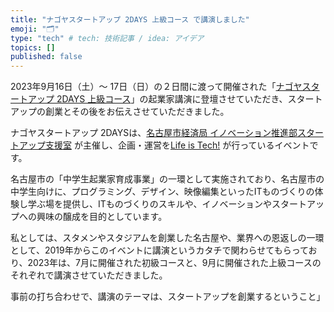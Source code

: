 ```yaml
---
title: "ナゴヤスタートアップ 2DAYS 上級コース で講演しました"
emoji: "🗂"
type: "tech" # tech: 技術記事 / idea: アイデア
topics: []
published: false
---
```


2023年9月16日（土）〜 17日（日）の２日間に渡って開催された「[ナゴヤスタートアップ 2DAYS 上級コース](https://project.life-is-tech.com/nagoya2023_joukyu)」の起業家講演に登壇させていただき、スタートアップの創業とその後をお伝えさせていただきました。

ナゴヤスタートアップ 2DAYSは、[名古屋市経済局 イノベーション推進部スタートアップ支援室](https://nagoya-innovation.jp/) が主催し、企画・運営を[Life is Tech!](https://life-is-tech.com/) が行っているイベントです。

名古屋市の「中学生起業家育成事業」の一環として実施されており、名古屋市の中学生向けに、プログラミング、デザイン、映像編集といったITものづくりの体験し学ぶ場を提供し、ITものづくりのスキルや、イノベーションやスタートアップへの興味の醸成を目的としています。

私としては、スタメンやスタジアムを創業した名古屋や、業界への恩返しの一環として、2019年からこのイベントに講演というカタチで関わらせてもらっており、2023年は、7月に開催された初級コースと、9月に開催された上級コースのそれぞれで講演させていただきました。

事前の打ち合わせで、講演のテーマは、スタートアップを創業するということ」